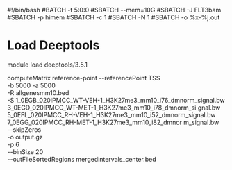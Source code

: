 
#!/bin/bash
#BATCH -t 5:0:0
#SBATCH --mem=10G 
#SBATCH -J FLT3bam
#SBATCH -p himem 
#SBATCH -c 1
#SBATCH -N 1 
#SBATCH -o %x-%j.out

# Load Deeptools
module load deeptools/3.5.1

computeMatrix reference-point --referencePoint TSS \
-b 5000 -a 5000 \
-R allgenesmm10.bed \
-S 1_0EGB_020IPMCC_WT-VEH-1_H3K27me3_mm10_i76_dmnorm_signal.bw  3_0EGD_020IPMCC_WT-MET-1_H3K27me3_mm10_i78_dmnorm_si
gnal.bw 5_0EFL_020IPMCC_RH-VEH-1_H3K27me3_mm10_i52_dmnorm_signal.bw 7_0EGG_020IPMCC_RH-MET-1_H3K27me3_mm10_i82_dmnor
m_signal.bw         \
--skipZeros \
-o output.gz \
-p 6 \
--binSize 20 \
--outFileSortedRegions mergedintervals_center.bed
